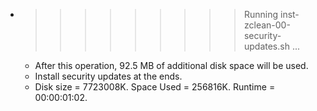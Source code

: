 * >>>>>>>>> Running inst-zclean-00-security-updates.sh ...
  * After this operation, 92.5 MB of additional disk space will be used.
  * Install security updates at the ends.
  * Disk size = 7723008K. Space Used = 256816K. Runtime = 00:00:01:02.
